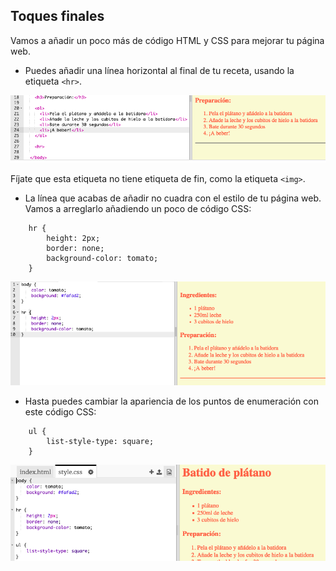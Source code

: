## Toques finales

Vamos a añadir un poco más de código HTML y CSS para mejorar tu página web.

+ Puedes añadir una línea horizontal al final de tu receta, usando la etiqueta `<hr>`.

![captura de pantalla](images/recipe-hr.png)

Fíjate que esta etiqueta no tiene etiqueta de fin, como la etiqueta `<img>`.

+ La línea que acabas de añadir no cuadra con el estilo de tu página web. Vamos a arreglarlo añadiendo un poco de código CSS:
```
    hr {
        height: 2px;
        border: none;
        background-color: tomato;
    }
```    

![captura de pantalla](images/recipe-hr-css.png)

+ Hasta puedes cambiar la apariencia de los puntos de enumeración con este código CSS:
```
    ul {
        list-style-type: square;
    }
```    

![captura de pantalla](images/recipe-ul-css.png)
